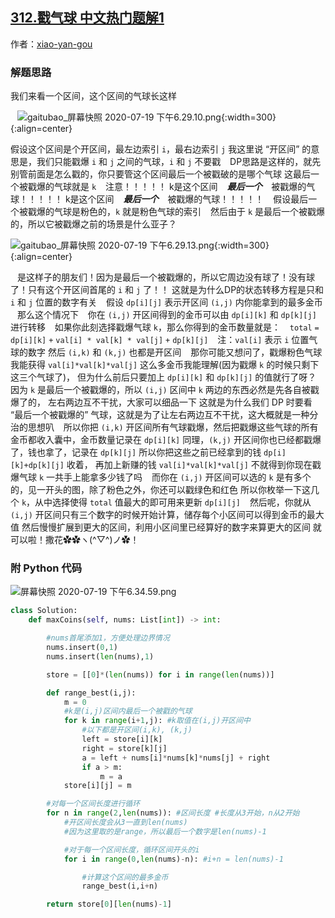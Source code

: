 ## [312.戳气球 中文热门题解1](https://leetcode.cn/problems/burst-balloons/solutions/100000/zhe-ge-cai-pu-zi-ji-zai-jia-ye-neng-zuo-guan-jian-)

作者：[xiao-yan-gou](https://leetcode.cn/u/xiao-yan-gou)
### 解题思路
我们来看一个区间，这个区间的气球长这样

&ensp;
![gaitubao_屏幕快照 2020-07-19 下午6.29.10.png](https://pic.leetcode-cn.com/5e1f6c6fb7f958ea1c4f6d62fd9b949f8a371f6a6445c0b34d47043ab88ce07f-gaitubao_%E5%B1%8F%E5%B9%95%E5%BF%AB%E7%85%A7%202020-07-19%20%E4%B8%8B%E5%8D%886.29.10.png){:width=300}
{:align=center}

假设这个区间是个开区间，最左边索引 `i`，最右边索引 `j`
我这里说 “开区间” 的意思是，我们只能戳爆 `i` 和 `j` 之间的气球，`i` 和 `j` 不要戳
&ensp;
DP思路是这样的，就先别管前面是怎么戳的，你只要管这个区间最后一个被戳破的是哪个气球
这最后一个被戳爆的气球就是 `k`
&ensp;
注意！！！！！
k是这个区间 &ensp; ***最后一个*** &ensp; 被戳爆的气球！！！！！
k是这个区间 &ensp; ***最后一个*** &ensp; 被戳爆的气球！！！！！
&ensp;
假设最后一个被戳爆的气球是粉色的，`k` 就是粉色气球的索引
&ensp;
然后由于 `k` 是最后一个被戳爆的，所以它被戳爆之前的场景是什么亚子？
&ensp;

![gaitubao_屏幕快照 2020-07-19 下午6.29.13.png](https://pic.leetcode-cn.com/e994d9928ff254477dab117275d0e0e4ed3b81fadd637c3203728d4fe7066eac-gaitubao_%E5%B1%8F%E5%B9%95%E5%BF%AB%E7%85%A7%202020-07-19%20%E4%B8%8B%E5%8D%886.29.13.png){:width=300}
{:align=center}

&ensp;
是这样子的朋友们！因为是最后一个被戳爆的，所以它周边没有球了！没有球了！只有这个开区间首尾的 `i`  和 `j` 了！！
这就是为什么DP的状态转移方程是只和 `i` 和 `j` 位置的数字有关
&ensp;
假设 `dp[i][j]` 表示开区间 `(i,j)` 内你能拿到的最多金币
&ensp;
那么这个情况下
&ensp;
你在 `(i,j)` 开区间得到的金币可以由 `dp[i][k]` 和 `dp[k][j]` 进行转移
&ensp;
如果你此刻选择戳爆气球 `k`，那么你得到的金币数量就是：
&ensp;
`total`
`=`
`dp[i][k]`
`+`
`val[i] * val[k] * val[j]`
`+`
`dp[k][j]`
&ensp;
注：`val[i]` 表示 `i` 位置气球的数字
然后 `(i,k)` 和 `(k,j)` 也都是开区间
&ensp;
那你可能又想问了，戳爆粉色气球我能获得 `val[i]*val[k]*val[j]` 这么多金币我能理解(因为戳爆 `k` 的时候只剩下这三个气球了)，
但为什么前后只要加上 `dp[i][k]` 和 `dp[k][j]` 的值就行了呀？
&ensp;
因为 `k` 是最后一个被戳爆的，所以 `(i,j)` 区间中 `k` 两边的东西必然是先各自被戳爆了的，
左右两边互不干扰，大家可以细品一下
这就是为什么我们 DP 时要看 “最后一个被戳爆的” 气球，这就是为了让左右两边互不干扰，这大概就是一种分治的思想叭
&ensp;
所以你把  `(i,k)` 开区间所有气球戳爆，然后把戳爆这些气球的所有金币都收入囊中，金币数量记录在 `dp[i][k]`
同理，`(k,j)` 开区间你也已经都戳爆了，钱也拿了，记录在 `dp[k][j]`
所以你把这些之前已经拿到的钱 `dp[i][k]+dp[k][j]` 收着，
再加上新赚的钱 `val[i]*val[k]*val[j]` 不就得到你现在戳爆气球 `k` 一共手上能拿多少钱了吗
&ensp;
而你在 `(i,j)` 开区间可以选的 `k` 是有多个的，见一开头的图，除了粉色之外，你还可以戳绿色和红色
所以你枚举一下这几个 `k`，从中选择使得 `total` 值最大的即可用来更新 `dp[i][j]`
&ensp;
然后呢，你就从 `(i,j)` 开区间只有三个数字的时候开始计算，储存每个小区间可以得到金币的最大值
然后慢慢扩展到更大的区间，利用小区间里已经算好的数字来算更大的区间
就可以啦！撒花✿✿ヽ(^▽^)ノ✿！
&ensp;
&ensp;
### 附 Python 代码
![屏幕快照 2020-07-19 下午6.34.59.png](https://pic.leetcode-cn.com/88ef1b0499a5e92357aa7aee7073d649da63bc99df15d05b094e167bc0bce580-%E5%B1%8F%E5%B9%95%E5%BF%AB%E7%85%A7%202020-07-19%20%E4%B8%8B%E5%8D%886.34.59.png)
```Python []
class Solution:
    def maxCoins(self, nums: List[int]) -> int:

        #nums首尾添加1，方便处理边界情况
        nums.insert(0,1)
        nums.insert(len(nums),1)

        store = [[0]*(len(nums)) for i in range(len(nums))]

        def range_best(i,j):
            m = 0 
            #k是(i,j)区间内最后一个被戳的气球
            for k in range(i+1,j): #k取值在(i,j)开区间中
                #以下都是开区间(i,k), (k,j)
                left = store[i][k]
                right = store[k][j]
                a = left + nums[i]*nums[k]*nums[j] + right
                if a > m:
                    m = a
            store[i][j] = m

        #对每一个区间长度进行循环
        for n in range(2,len(nums)): #区间长度 #长度从3开始，n从2开始
            #开区间长度会从3一直到len(nums)
            #因为这里取的是range，所以最后一个数字是len(nums)-1

            #对于每一个区间长度，循环区间开头的i
            for i in range(0,len(nums)-n): #i+n = len(nums)-1

                #计算这个区间的最多金币
                range_best(i,i+n)

        return store[0][len(nums)-1]

```











